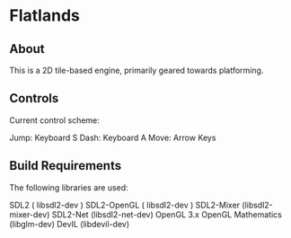 # Flatlands

## About

This is a 2D tile-based engine, primarily geared towards platforming.

## Controls

Current control scheme:

Jump: Keyboard S
Dash: Keyboard A
Move: Arrow Keys

## Build Requirements

The following libraries are used:

SDL2 		( libsdl2-dev )
SDL2-OpenGL 	( libsdl2-dev )
SDL2-Mixer 	(libsdl2-mixer-dev)
SDL2-Net 	(libsdl2-net-dev)
OpenGL 		3.x
OpenGL 		Mathematics (libglm-dev)
DevIL 		(libdevil-dev)
